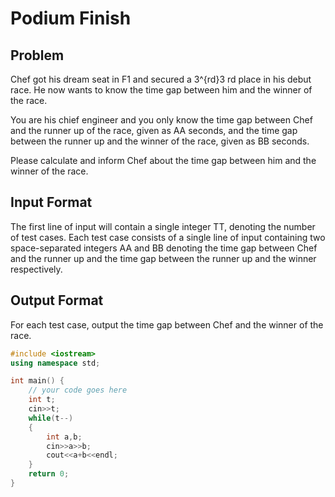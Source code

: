 # Podium Finish
## Problem
Chef got his dream seat in F1 and secured a 3^{rd}3 
rd
  place in his debut race. He now wants to know the time gap between him and the winner of the race.

You are his chief engineer and you only know the time gap between Chef and the runner up of the race, given as AA seconds, and the time gap between the runner up and the winner of the race, given as BB seconds.

Please calculate and inform Chef about the time gap between him and the winner of the race.

## Input Format
The first line of input will contain a single integer TT, denoting the number of test cases.
Each test case consists of a single line of input containing two space-separated integers AA and BB denoting the time gap between Chef and the runner up and the time gap between the runner up and the winner respectively.
## Output Format
For each test case, output the time gap between Chef and the winner of the race.
```cpp
#include <iostream>
using namespace std;

int main() {
	// your code goes here
	int t;
	cin>>t;
	while(t--)
	{
	    int a,b;
	    cin>>a>>b;
	    cout<<a+b<<endl;
	}
	return 0;
}
```